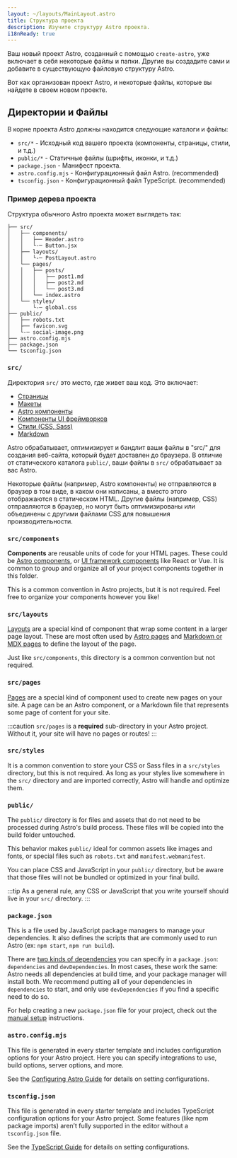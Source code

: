```yaml
---
layout: ~/layouts/MainLayout.astro
title: Структура проекта
description: Изучите структуру Astro проекта.
i18nReady: true
---
```


Ваш новый проект Astro, созданный с помощью `create-astro`, уже включает в себя некоторые файлы и папки.
Другие вы создадите сами и добавите в существующую файловую структуру Astro.

Вот как организован проект Astro, и некоторые файлы, которые вы найдете в своем новом проекте.

## Директории и Файлы

В корне проекта Astro должны находится следующие каталоги и файлы:

- `src/*` - Исходный код вашего проекта (компоненты, страницы, стили, и т.д.)
- `public/*` - Статичные файлы (шрифты, иконки, и т.д.)
- `package.json` - Манифест проекта.
- `astro.config.mjs` - Конфигурационный файл Astro. (recommended)
- `tsconfig.json` - Конфигурационный файл TypeScript. (recommended)

### Пример дерева проекта

Структура обычного Astro проекта может выглядеть так:

```
├── src/
│   ├── components/
│   │   ├── Header.astro
│   │   └-─ Button.jsx
│   ├── layouts/
│   │   └-─ PostLayout.astro
│   └── pages/
│   │   ├── posts/
│   │   │   ├── post1.md
│   │   │   ├── post2.md
│   │   │   └── post3.md
│   │   └── index.astro
│   └── styles/
│       └-─ global.css
├── public/
│   ├── robots.txt
│   ├── favicon.svg
│   └-─ social-image.png
├── astro.config.mjs
├── package.json
└── tsconfig.json

```

### `src/`

Директория `src/` это место, где живет ваш код. Это включает:

- [Страницы](/ru/core-concepts/astro-pages/)
- [Макеты](/ru/core-concepts/layouts/)
- [Astro компоненты](/ru/core-concepts/astro-components/)
- [Компоненты UI фреймворков](/ru/core-concepts/framework-components/)
- [Стили (CSS, Sass)](/ru/guides/styling/)
- [Markdown](/ru/guides/markdown-content/)

Astro обрабатывает, оптимизирует и бандлит ваши файлы в "src/" для создания веб-сайта, который будет доставлен до браузера.
В отличие от статического каталога `public/`, ваши файлы в `src/` обрабатывает за вас Astro.

Некоторые файлы (например, Astro компоненты) не отправляются в браузер в том виде, в каком они написаны, а вместо этого отображаются в статическом HTML.
Другие файлы (например, CSS) отправляются в браузер, но могут быть оптимизированы или объединены с другими файлами CSS для повышения производительности.

### `src/components`

**Components** are reusable units of code for your HTML pages. These could be [Astro components](/en/core-concepts/astro-components/), or [UI framework components](/en/core-concepts/framework-components/) like React or Vue.  It is common to group and organize all of your project components together in this folder.

This is a common convention in Astro projects, but it is not required. Feel free to organize your components however you like!

### `src/layouts`

[Layouts](/en/core-concepts/layouts/) are a special kind of component that wrap some content in a larger page layout. These are most often used by [Astro pages](/en/core-concepts/astro-pages/) and [Markdown or MDX pages](/en/guides/markdown-content/) to define the layout of the page.

Just like `src/components`, this directory is a common convention but not required.

### `src/pages`

[Pages](/en/core-concepts/astro-pages/) are a special kind of component used to create new pages on your site. A page can be an Astro component, or a Markdown file that represents some page of content for your site.

:::caution
`src/pages` is a **required** sub-directory in your Astro project. Without it, your site will have no pages or routes!
:::

### `src/styles`

It is a common convention to store your CSS or Sass files in a `src/styles` directory, but this is not required. As long as your styles live somewhere in the `src/` directory and are imported correctly, Astro will handle and optimize them.

### `public/`

The `public/` directory is for files and assets that do not need to be processed during Astro's build process. These files will be copied into the build folder untouched.

This behavior makes `public/` ideal for common assets like images and fonts, or special files such as `robots.txt` and `manifest.webmanifest`.

You can place CSS and JavaScript in your `public/` directory, but be aware that those files will not be bundled or optimized in your final build.

:::tip
As a general rule, any CSS or JavaScript that you write yourself should live in your `src/` directory.
:::

### `package.json`

This is a file used by JavaScript package managers to manage your dependencies. It also defines the scripts that are commonly used to run Astro (ex: `npm start`, `npm run build`).

There are [two kinds of dependencies](https://docs.npmjs.com/specifying-dependencies-and-devdependencies-in-a-package-json-file) you can specify in a `package.json`: `dependencies` and `devDependencies`. In most cases, these work the same: Astro needs all dependencies at build time, and your package manager will install both. We recommend putting all of your dependencies in `dependencies` to start, and only use `devDependencies` if you find a specific need to do so.

For help creating a new `package.json` file for your project, check out the [manual setup](/en/install/manual/) instructions.

### `astro.config.mjs`

This file is generated in every starter template and includes configuration options for your Astro project. Here you can specify integrations to use, build options, server options, and more.

See the [Configuring Astro Guide](/en/guides/configuring-astro/) for details on setting configurations.

### `tsconfig.json`

This file is generated in every starter template and includes TypeScript configuration options for your Astro project. Some features (like npm package imports) aren’t fully supported in the editor without a `tsconfig.json` file. 

See the [TypeScript Guide](/en/guides/typescript/) for details on setting configurations.
